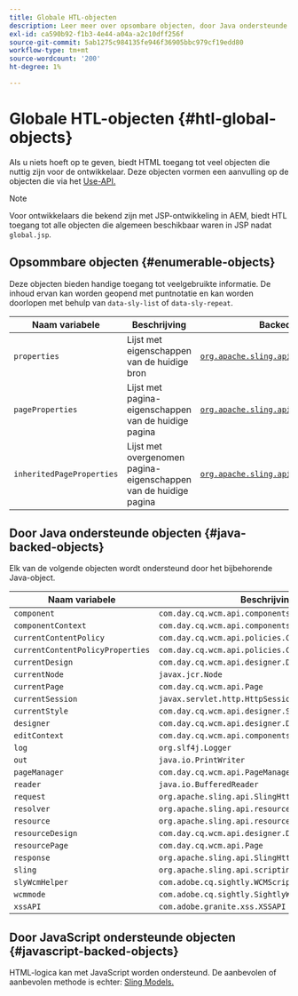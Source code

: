 ```yaml
---
title: Globale HTL-objecten
description: Leer meer over opsombare objecten, door Java ondersteunde objecten en door JavaScript ondersteunde objecten in HTML.
exl-id: ca590b92-f1b3-4e44-a04a-a2c10dff256f
source-git-commit: 5ab1275c984135fe946f36905bbc979cf19edd80
workflow-type: tm+mt
source-wordcount: '200'
ht-degree: 1%

---
```



# Globale HTL-objecten {#htl-global-objects}

Als u niets hoeft op te geven, biedt HTML toegang tot veel objecten die nuttig zijn voor de ontwikkelaar. Deze objecten vormen een aanvulling op de objecten die via het [Use-API.](java-use-api.md)

>[!NOTE]
>
>Voor ontwikkelaars die bekend zijn met JSP-ontwikkeling in AEM, biedt HTL toegang tot alle objecten die algemeen beschikbaar waren in JSP nadat `global.jsp`.

## Opsommbare objecten {#enumerable-objects}

Deze objecten bieden handige toegang tot veelgebruikte informatie. De inhoud ervan kan worden geopend met puntnotatie en kan worden doorlopen met behulp van `data-sly-list` of `data-sly-repeat`.

| Naam variabele | Beschrijving | Backed door |
|--- |--- |--- |
| `properties` | Lijst met eigenschappen van de huidige bron | [`org.apache.sling.api.resource.ValueMap`](https://developer.adobe.com/experience-manager/reference-materials/6-5/javadoc/org/apache/sling/api/resource/ValueMap.html) |
| `pageProperties` | Lijst met pagina-eigenschappen van de huidige pagina | [`org.apache.sling.api.resource.ValueMap`](https://developer.adobe.com/experience-manager/reference-materials/6-5/javadoc/org/apache/sling/api/resource/ValueMap.html) |
| `inheritedPageProperties` | Lijst met overgenomen pagina-eigenschappen van de huidige pagina | [`org.apache.sling.api.resource.ValueMap`](https://developer.adobe.com/experience-manager/reference-materials/6-5/javadoc/org/apache/sling/api/resource/ValueMap.html) |

## Door Java ondersteunde objecten {#java-backed-objects}

Elk van de volgende objecten wordt ondersteund door het bijbehorende Java-object.

| Naam variabele | Beschrijving |
|---|---|
| `component` | `com.day.cq.wcm.api.components.Component` |
| `componentContext` | `com.day.cq.wcm.api.components.ComponentContext` |
| `currentContentPolicy` | `com.day.cq.wcm.api.policies.ContentPolicy` |
| `currentContentPolicyProperties` | `com.day.cq.wcm.api.policies.ContentPolicy` |
| `currentDesign` | `com.day.cq.wcm.api.designer.Design` |
| `currentNode` | `javax.jcr.Node` |
| `currentPage` | `com.day.cq.wcm.api.Page` |
| `currentSession` | `javax.servlet.http.HttpSession` |
| `currentStyle` | `com.day.cq.wcm.api.designer.Style` |
| `designer` | `com.day.cq.wcm.api.designer.Designer` |
| `editContext` | `com.day.cq.wcm.api.components.EditContext` |
| `log` | `org.slf4j.Logger` |
| `out` | `java.io.PrintWriter` |
| `pageManager` | `com.day.cq.wcm.api.PageManager` |
| `reader` | `java.io.BufferedReader` |
| `request` | `org.apache.sling.api.SlingHttpServletRequest` |
| `resolver` | `org.apache.sling.api.resource.ResourceResolver` |
| `resource` | `org.apache.sling.api.resource.Resource` |
| `resourceDesign` | `com.day.cq.wcm.api.designer.Design` |
| `resourcePage` | `com.day.cq.wcm.api.Page` |
| `response` | `org.apache.sling.api.SlingHttpServletResponse` |
| `sling` | `org.apache.sling.api.scripting.SlingScriptHelper` |
| `slyWcmHelper` | `com.adobe.cq.sightly.WCMScriptHelper` |
| `wcmmode` | `com.adobe.cq.sightly.SightlyWCMMode` |
| `xssAPI` | `com.adobe.granite.xss.XSSAPI` |

## Door JavaScript ondersteunde objecten {#javascript-backed-objects}

HTML-logica kan met JavaScript worden ondersteund. De aanbevolen of aanbevolen methode is echter: [Sling Models.](https://sling.apache.org/documentation/bundles/models.html)
